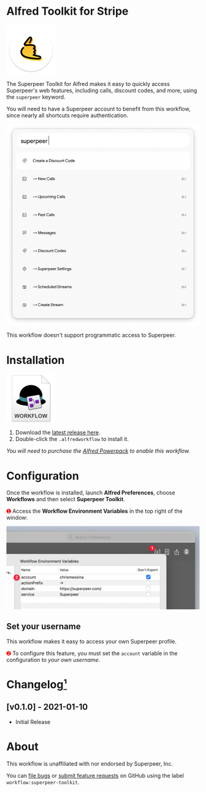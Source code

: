 # Alfred Toolkit for Stripe

<img src="./assets/icon-superpeer.png" alt="Superpeer logo" width="128" height="128">

The Superpeer Toolkit for Alfred makes it easy to quickly access Superpeer's web features, including calls, discount codes, and more, using the `superpeer` keyword.

You will need to have a Superpeer account to benefit from this workflow, since nearly all shortcuts require authentication.

<img src="./assets/preview.png" alt="Preview of Superpeer Toolkit">

This workflow doesn't support programmatic access to Superpeer.


# Installation

<a href="https://github.com/chrismessina/alfred-superpeer-toolkit/releases/latest"><img src="./assets/icon-workflow.png" alt="Workflow File Icon" width="128" height="128"></a>

1. Download the [latest release here](https://github.com/chrismessina/alfred-superpeer-toolkit/releases/latest).
2. Double-click the `.alfredworkflow` to install it.

_You will need to purchase the [Alfred Powerpack](https://www.alfredapp.com/powerpack/) to enable this workflow._


# Configuration

Once the workflow is installed, launch **Alfred Preferences**, choose **Workflows** and then select **Superpeer Toolkit**.

<span style="color:red;">➊</span> Access the **Workflow Environment Variables** in the top right of the window:

<img src="./assets/workflow-config.png" alt="How to access the Alfred Workflow Environment Variables">


## Set your username

This workflow makes it easy to access your own Superpeer profile.

<span style="color:red;">➋</span> To configure this feature, you must set the `account` variable in the configuration to *your own username*.

# Changelog[¹](https://keepachangelog.com/)

## [v0.1.0] - 2021-01-10
- Initial Release


# About

This workflow is unaffiliated with nor endorsed by Superpeer, Inc.

You can [file bugs](https://github.com/chrismessina/alfred-superpeer-toolkit/issues/new) or [submit feature requests](https://github.com/chrismessina/alfred-superpeer-toolkit/issues/new) on GitHub using the label `workflow:superpeer-toolkit`.
